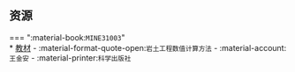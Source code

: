 ## 资源  
=== ":material-book:`MINE31003`"  
    * [教材](http://api.xtaoa.com/api/lanzou.php?url=https://cqu-openlib.lanzout.com/iGTPA2cxejof&type=down) - :material-format-quote-open:`岩土工程数值计算方法` - :material-account:`王⾦安` - :material-printer:`科学出版社`  